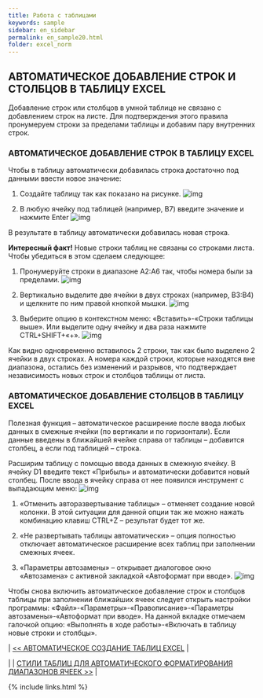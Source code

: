 ```yaml
---
title: Работа с таблицами
keywords: sample
sidebar: en_sidebar
permalink: en_sample20.html
folder: excel_norm
---
```


## АВТОМАТИЧЕСКОЕ ДОБАВЛЕНИЕ СТРОК И СТОЛБЦОВ В ТАБЛИЦУ EXCEL

Добавление строк или столбцов в умной таблице не связано с добавлением строк на листе. Для подтверждения этого правила пронумеруем строки за пределами таблицы и добавим пару внутренних строк.

### АВТОМАТИЧЕСКОЕ ДОБАВЛЕНИЕ СТРОК В ТАБЛИЦУ EXCEL

Чтобы в таблицу автоматически добавилась строка достаточно под данными ввести новое значение:

1. Создайте таблицу так как показано на рисунке.
        ![img](/images/img.png)

2. В любую ячейку под таблицей (например, B7) введите значение и нажмите Enter
        ![img](/images/img.png)

В результате в таблицу автоматически добавилась новая строка.

**Интересный факт!** Новые строки таблиц не связаны со строками листа. Чтобы убедиться в этом сделаем следующее:

1. Пронумеруйте строки в диапазоне A2:A6 так, чтобы номера были за пределами.
        ![img](/images/img.png)

2. Вертикально выделите две ячейки в двух строках (например, B3:B4) и щелкните по ним правой кнопкой мышки.
        ![img](/images/img.png)

3. Выберите опцию в контекстном меню: «Вставить»-«Строки таблицы выше». Или выделите одну ячейку и два раза нажмите CTRL+SHIFT+«+».
        ![img](/images/img.png)

Как видно одновременно вставилось 2 строки, так как было выделено 2 ячейки в двух строках. А номера каждой строки, которые находятся вне диапазона, остались без изменений и разрывов, что подтверждает независимость новых строк и столбцов таблицы от листа.

### АВТОМАТИЧЕСКОЕ ДОБАВЛЕНИЕ СТОЛБЦОВ В ТАБЛИЦУ EXCEL

Полезная функция – автоматическое расширение после ввода любых данных в смежные ячейки (по вертикали и по горизонтали). Если данные введены в ближайшей ячейке справа от таблицы – добавится столбец, а если под таблицей – строка.

Расширим таблицу с помощью ввода данных в смежную ячейку. В ячейку D1 введите текст «Прибыль» и автоматически добавится новый столбец. После ввода в ячейку справа от нее появился инструмент с выпадающим меню:
        ![img](/images/img.png)

1. «Отменить авторазвертывание таблицы» – отменяет создание новой колонки. В этой ситуации для данной опции так же можно нажать комбинацию клавиш CTRL+Z – результат будет тот же.

2. «Не развертывать таблицы автоматически» – опция полностью отключает автоматическое расширение всех таблиц при заполнении смежных ячеек.
 
3. «Параметры автозамены» – открывает диалоговое окно «Автозамена» с активной закладкой «Автоформат при вводе».
        ![img](/images/img.png)

Чтобы снова включить автоматическое добавление строк и столбцов таблицы при заполнении ближайших ячеек следует открыть настройки программы: «Файл»-«Параметры»-«Правописание»-«Параметры автозамены»-«Автоформат при вводе». На данной вкладке отмечаем галочкой опцию: «Выполнять в ходе работы»-«Включать в таблицу новые строки и столбцы».

| [<< АВТОМАТИЧЕСКОЕ СОЗДАНИЕ ТАБЛИЦ EXCEL](en_sample19.html) |

| | [СТИЛИ ТАБЛИЦ ДЛЯ АВТОМАТИЧЕСКОГО ФОРМАТИРОВАНИЯ ДИАПАЗОНОВ ЯЧЕЕК >>](en_sample21.html) |

{% include links.html %}